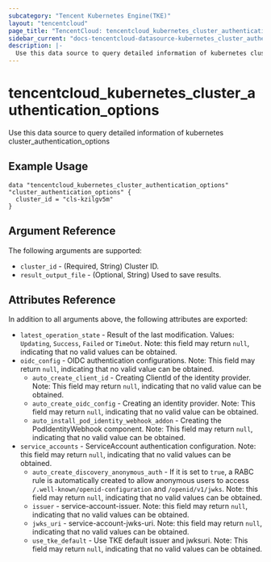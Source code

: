 ```yaml
---
subcategory: "Tencent Kubernetes Engine(TKE)"
layout: "tencentcloud"
page_title: "TencentCloud: tencentcloud_kubernetes_cluster_authentication_options"
sidebar_current: "docs-tencentcloud-datasource-kubernetes_cluster_authentication_options"
description: |-
  Use this data source to query detailed information of kubernetes cluster_authentication_options
---
```


# tencentcloud_kubernetes_cluster_authentication_options

Use this data source to query detailed information of kubernetes cluster_authentication_options

## Example Usage

```hcl
data "tencentcloud_kubernetes_cluster_authentication_options" "cluster_authentication_options" {
  cluster_id = "cls-kzilgv5m"
}
```

## Argument Reference

The following arguments are supported:

* `cluster_id` - (Required, String) Cluster ID.
* `result_output_file` - (Optional, String) Used to save results.

## Attributes Reference

In addition to all arguments above, the following attributes are exported:

* `latest_operation_state` - Result of the last modification. Values: `Updating`, `Success`, `Failed` or `TimeOut`. Note: this field may return `null`, indicating that no valid values can be obtained.
* `oidc_config` - OIDC authentication configurations. Note: This field may return `null`, indicating that no valid value can be obtained.
  * `auto_create_client_id` - Creating ClientId of the identity provider. Note: This field may return `null`, indicating that no valid value can be obtained.
  * `auto_create_oidc_config` - Creating an identity provider. Note: This field may return `null`, indicating that no valid value can be obtained.
  * `auto_install_pod_identity_webhook_addon` - Creating the PodIdentityWebhook component. Note: This field may return `null`, indicating that no valid value can be obtained.
* `service_accounts` - ServiceAccount authentication configuration. Note: this field may return `null`, indicating that no valid values can be obtained.
  * `auto_create_discovery_anonymous_auth` - If it is set to `true`, a RABC rule is automatically created to allow anonymous users to access `/.well-known/openid-configuration` and `/openid/v1/jwks`. Note: this field may return `null`, indicating that no valid values can be obtained.
  * `issuer` - service-account-issuer. Note: this field may return `null`, indicating that no valid values can be obtained.
  * `jwks_uri` - service-account-jwks-uri. Note: this field may return `null`, indicating that no valid values can be obtained.
  * `use_tke_default` - Use TKE default issuer and jwksuri. Note: This field may return `null`, indicating that no valid values can be obtained.


